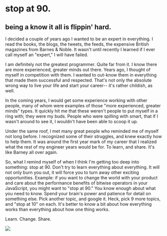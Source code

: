 # stop at 90.
## being a know it all is flippin' hard.

I decided a couple of years ago I wanted to be an expert in everything. I read the books, the blogs, the tweets, the feeds, the expensive British magazines from Barnes & Noble. It wasn't until recently I learned if I ever call myself an "expert," I will have failed.

I am definitely not the greatest programmer. Quite far from it. I know there are more experienced, greater minds out there. Years ago, I thought of myself in competition with them. I wanted to out-know them in everything that made them successful and respected. That's not only the absolute wrong way to live your life and start your career-- it's rather childish, as well.

In the coming years, I would get some experience working with other people, many of whom were examples of those "more experienced, greater minds" types. It quickly hit me that these weren't people to put myself in a ring with; they were my buds. People who were spilling with smart, that if I wasn't around to see it, I wouldn't have been able to scoop it up.

Under the same roof, I met many great people who reminded me of myself not long before. I recognized some of their struggles, and knew exactly how to help them. It was around the first year mark of my career that I realized what the rest of my engineer years would be for. To learn, and share. It's like Barney all over again.

So, what I remind myself of when I think I'm getting too deep into something: stop at 90. Don't try to learn everything about everything. It will not only burn you out, it will force you to turn away other exciting opportunities. Example: if you want to change the world with your product and care about the performance benefits of bitwise operators in your JavaScript, you might want to "stop at 90." You know enough about what you need to know. Spend your brain's power and patience for detail on something else. Pick another topic, and google it. Heck, pick 9 more topics, and "stop at 10" on each. It's better to know a bit about how everything works than everything about how one thing works.

Learn. Change. Share.

![](http://everydayfoodstorage.net/wp-content/uploads/2011/12/Barney.jpg)

